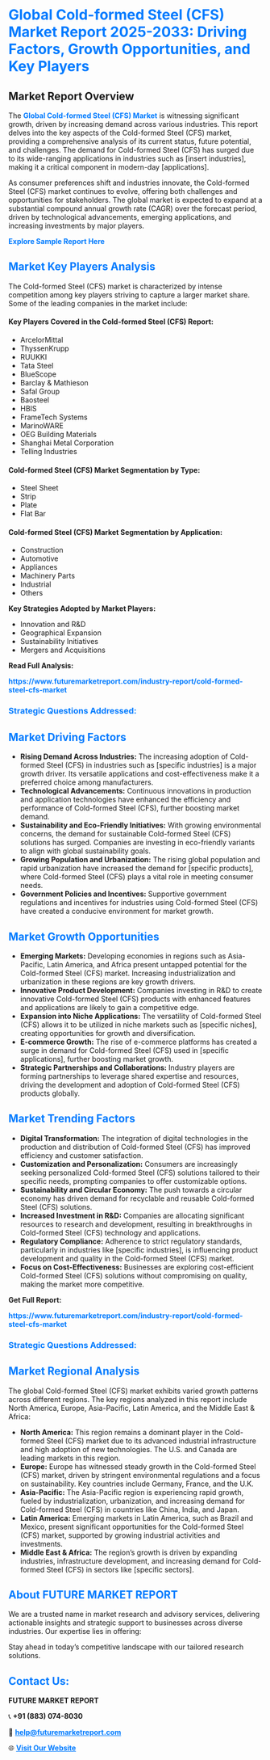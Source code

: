 <h1 style="color: #007BFF;">Global Cold-formed Steel (CFS) Market Report 2025-2033: Driving Factors, Growth Opportunities, and Key Players</h1>

<section id="overview">
<h2>Market Report Overview</h2>
<p>The <a href="https://www.futuremarketreport.com/industry-report/cold-formed-steel-cfs-market" style="color: #007BFF; text-decoration: none;"><strong>Global Cold-formed Steel (CFS) Market</strong></a> is witnessing significant growth, driven by increasing demand across various industries. This report delves into the key aspects of the Cold-formed Steel (CFS) market, providing a comprehensive analysis of its current status, future potential, and challenges. The demand for Cold-formed Steel (CFS) has surged due to its wide-ranging applications in industries such as [insert industries], making it a critical component in modern-day [applications].</p>
<p>As consumer preferences shift and industries innovate, the Cold-formed Steel (CFS) market continues to evolve, offering both challenges and opportunities for stakeholders. The global market is expected to expand at a substantial compound annual growth rate (CAGR) over the forecast period, driven by technological advancements, emerging applications, and increasing investments by major players.</p>
</section>

<section id="overview">
<p><a href="https://www.futuremarketreport.com/request-sample/reportId=59458" style="color: #007BFF; text-decoration: none;"><strong>Explore Sample Report Here</strong></a></p>
</section>

<section id="key-players">
<h2 style="color: #007BFF;">Market Key Players Analysis</h2>
<p>The Cold-formed Steel (CFS) market is characterized by intense competition among key players striving to capture a larger market share. Some of the leading companies in the market include:</p>
<h4>Key Players Covered in the Cold-formed Steel (CFS) Report:</h4>
<ul><li>ArcelorMittal</li><li>ThyssenKrupp</li><li>RUUKKI</li><li>Tata Steel</li><li>BlueScope</li><li>Barclay &amp; Mathieson</li><li>Safal Group</li><li>Baosteel</li><li>HBIS</li><li>FrameTech Systems</li><li>MarinoWARE</li><li>OEG Building Materials</li><li>Shanghai Metal Corporation</li><li>Telling Industries</li></ul>
<h4>Cold-formed Steel (CFS) Market Segmentation by Type:</h4>
<ul><li>Steel Sheet</li><li>Strip</li><li>Plate</li><li>Flat Bar</li></ul>

<h4>Cold-formed Steel (CFS) Market Segmentation by Application:</h4>
<ul><li>Construction</li><li>Automotive</li><li>Appliances</li><li>Machinery Parts</li><li>Industrial</li><li>Others</li></ul>
<p><strong>Key Strategies Adopted by Market Players:</strong></p>
<ul>
<li>Innovation and R&D</li>
<li>Geographical Expansion</li>
<li>Sustainability Initiatives</li>
<li>Mergers and Acquisitions</li>
</ul>
</section>

<section>
<p><strong>Read Full Analysis: </strong></p><a href="https://www.futuremarketreport.com/industry-report/cold-formed-steel-cfs-market" style="color: #007BFF; text-decoration: none;"><strong>https://www.futuremarketreport.com/industry-report/cold-formed-steel-cfs-market</strong></a>
<h3 style="color: #007BFF;">Strategic Questions Addressed:</h3>
</section>

<section id="driving-factors">
<h2 style="color: #007BFF;">Market Driving Factors</h2>
<ul>
<li><strong>Rising Demand Across Industries:</strong> The increasing adoption of Cold-formed Steel (CFS) in industries such as [specific industries] is a major growth driver. Its versatile applications and cost-effectiveness make it a preferred choice among manufacturers.</li>
<li><strong>Technological Advancements:</strong> Continuous innovations in production and application technologies have enhanced the efficiency and performance of Cold-formed Steel (CFS), further boosting market demand.</li>
<li><strong>Sustainability and Eco-Friendly Initiatives:</strong> With growing environmental concerns, the demand for sustainable Cold-formed Steel (CFS) solutions has surged. Companies are investing in eco-friendly variants to align with global sustainability goals.</li>
<li><strong>Growing Population and Urbanization:</strong> The rising global population and rapid urbanization have increased the demand for [specific products], where Cold-formed Steel (CFS) plays a vital role in meeting consumer needs.</li>
<li><strong>Government Policies and Incentives:</strong> Supportive government regulations and incentives for industries using Cold-formed Steel (CFS) have created a conducive environment for market growth.</li>
</ul>
</section>

<section id="growth-opportunities">
<h2 style="color: #007BFF;">Market Growth Opportunities</h2>
<ul>
<li><strong>Emerging Markets:</strong> Developing economies in regions such as Asia-Pacific, Latin America, and Africa present untapped potential for the Cold-formed Steel (CFS) market. Increasing industrialization and urbanization in these regions are key growth drivers.</li>
<li><strong>Innovative Product Development:</strong> Companies investing in R&D to create innovative Cold-formed Steel (CFS) products with enhanced features and applications are likely to gain a competitive edge.</li>
<li><strong>Expansion into Niche Applications:</strong> The versatility of Cold-formed Steel (CFS) allows it to be utilized in niche markets such as [specific niches], creating opportunities for growth and diversification.</li>
<li><strong>E-commerce Growth:</strong> The rise of e-commerce platforms has created a surge in demand for Cold-formed Steel (CFS) used in [specific applications], further boosting market growth.</li>
<li><strong>Strategic Partnerships and Collaborations:</strong> Industry players are forming partnerships to leverage shared expertise and resources, driving the development and adoption of Cold-formed Steel (CFS) products globally.</li>
</ul>
</section>

<section id="trending-factors">
<h2 style="color: #007BFF;">Market Trending Factors</h2>
<ul>
<li><strong>Digital Transformation:</strong> The integration of digital technologies in the production and distribution of Cold-formed Steel (CFS) has improved efficiency and customer satisfaction.</li>
<li><strong>Customization and Personalization:</strong> Consumers are increasingly seeking personalized Cold-formed Steel (CFS) solutions tailored to their specific needs, prompting companies to offer customizable options.</li>
<li><strong>Sustainability and Circular Economy:</strong> The push towards a circular economy has driven demand for recyclable and reusable Cold-formed Steel (CFS) solutions.</li>
<li><strong>Increased Investment in R&D:</strong> Companies are allocating significant resources to research and development, resulting in breakthroughs in Cold-formed Steel (CFS) technology and applications.</li>
<li><strong>Regulatory Compliance:</strong> Adherence to strict regulatory standards, particularly in industries like [specific industries], is influencing product development and quality in the Cold-formed Steel (CFS) market.</li>
<li><strong>Focus on Cost-Effectiveness:</strong> Businesses are exploring cost-efficient Cold-formed Steel (CFS) solutions without compromising on quality, making the market more competitive.</li>
</ul>
</section>

<section>
<p><strong>Get Full Report: </strong></p><a href="https://www.futuremarketreport.com/industry-report/cold-formed-steel-cfs-market" style="color: #007BFF; text-decoration: none;"><strong>https://www.futuremarketreport.com/industry-report/cold-formed-steel-cfs-market</strong></a>
<h3 style="color: #007BFF;">Strategic Questions Addressed:</h3>
</section>


<section id="regional-analysis">
<h2 style="color: #007BFF;">Market Regional Analysis</h2>
<p>The global Cold-formed Steel (CFS) market exhibits varied growth patterns across different regions. The key regions analyzed in this report include North America, Europe, Asia-Pacific, Latin America, and the Middle East & Africa:</p>
<ul>
<li><strong>North America:</strong> This region remains a dominant player in the Cold-formed Steel (CFS) market due to its advanced industrial infrastructure and high adoption of new technologies. The U.S. and Canada are leading markets in this region.</li>
<li><strong>Europe:</strong> Europe has witnessed steady growth in the Cold-formed Steel (CFS) market, driven by stringent environmental regulations and a focus on sustainability. Key countries include Germany, France, and the U.K.</li>
<li><strong>Asia-Pacific:</strong> The Asia-Pacific region is experiencing rapid growth, fueled by industrialization, urbanization, and increasing demand for Cold-formed Steel (CFS) in countries like China, India, and Japan.</li>
<li><strong>Latin America:</strong> Emerging markets in Latin America, such as Brazil and Mexico, present significant opportunities for the Cold-formed Steel (CFS) market, supported by growing industrial activities and investments.</li>
<li><strong>Middle East & Africa:</strong> The region’s growth is driven by expanding industries, infrastructure development, and increasing demand for Cold-formed Steel (CFS) in sectors like [specific sectors].</li>
</ul>
</section>

<footer>
<h2 style="color: #007BFF;">About FUTURE MARKET REPORT</h2>
<p>We are a trusted name in market research and advisory services, delivering actionable insights and strategic support to businesses across diverse industries. Our expertise lies in offering:</p>

<p>Stay ahead in today’s competitive landscape with our tailored research solutions.</p>

<h2 style="color: #007BFF;">Contact Us:</h2>
<p><strong>FUTURE MARKET REPORT</strong></p>
<p>📞 <strong>+91 (883) 074-8030</strong></p>
<p>📧 <strong><a href="mailto:help@futuremarketreport.com" style="color: #007BFF;">help@futuremarketreport.com</a></strong></p>
<p>🌐 <strong><a href="https://www.futuremarketreport.com/" style="color: #007BFF;">Visit Our Website</a></strong></p>
</footer>